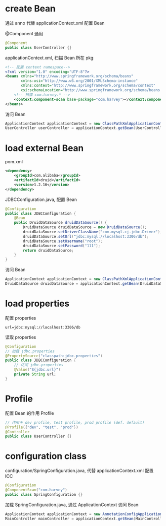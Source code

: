 # create Bean

通过 anno 代替 applicationContext.xml 配置 Bean

@Component 通用

```java
@Component
public class UserController {}
```

applicationContext.xml, 扫描 Bean 所在 pkg

```xml
<!-- 配置 context namespace-->
<?xml version="1.0" encoding="UTF-8"?>
<beans xmlns="http://www.springframework.org/schema/beans"
       xmlns:xsi="http://www.w3.org/2001/XMLSchema-instance"
       xmlns:context="http://www.springframework.org/schema/context"
       xsi:schemaLocation="http://www.springframework.org/schema/beans http://www.springframework.org/schema/beans/spring-beans.xsd http://www.springframework.org/schema/context https://www.springframework.org/schema/context/spring-context.xsd">
    <!-- 扫描 com.harvey.* -->
    <context:component-scan base-package="com.harvey"></context:component-scan>
</beans>
```

访问 Bean

```java
ApplicationContext applicationContext = new ClassPathXmlApplicationContext("applicationContext.xml");
UserController userController = applicationContext.getBean(UserController.class);
```

# load external Bean

pom.xml

```xml
<dependency>
    <groupId>com.alibaba</groupId>
    <artifactId>druid</artifactId>
    <version>1.2.16</version>
</dependency>
```

JDBCConfiguration.java, 配置 Bean

```java
@Configuration
public class JDBCConfiguration {
    @Bean
    public DruidDataSource druidDataSource() {
        DruidDataSource druidDataSource = new DruidDataSource();
        druidDataSource.setDriverClassName("com.mysql.cj.jdbc.Driver");
        druidDataSource.setUrl("jdbc:mysql://localhost:3306/db");
        druidDataSource.setUsername("root");
        druidDataSource.setPassword("111");
        return druidDataSource;
    }
}
```

访问 Bean

```java
ApplicationContext applicationContext = new ClassPathXmlApplicationContext("applicationContext.xml");
DruidDataSource druidDataSource = applicationContext.getBean(DruidDataSource.class);
```

# load properties

配置 properties

```properties
url=jdbc:mysql://localhost:3306/db
```

读取 properties

```java
@Configuration
// 加载 jdbc.properties
@PropertySource("classpath:jdbc.properties")
public class JDBCConfiguration {
    // 访问 jdbc.properties
    @Value("${jdbc.url}")
    private String url;
}
```

# Profile

配置 Bean 的作用 Profile

```java
// 作用于 dev profile, test profile, prod profile (def. default)
@Profile({"dev", "test", "prod"})
@Controller
public class UserController {}
```

# configuration class

configuration/SpringConfiguration.java, 代替 applicationContext.xml 配置 IOC

```java
@Configuration
@ComponentScan("com.harvey")
public class SpringConfiguration {}
```

加载 SpringConfiguration.java, 通过 ApplicationContext 访问 Bean

```java
ApplicationContext applicationContext = new AnnotationConfigApplicationContext(SpringConfiguration.class);
MainController mainController = applicationContext.getBean(MainController.class);
```

